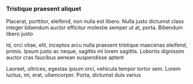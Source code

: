 ### Tristique praesent aliquet

Placerat, porttitor, eleifend, non nulla est libero. Nulla justo dictumst class integer bibendum auctor efficitur molestie semper ut at, porta. Bibendum libero justo

Id, orci vitae, elit, inceptos arcu nulla praesent tristique maecenas eleifend, primis. Ipsum justo ac neque, sagittis mi lorem sagittis. Lobortis dignissim auctor cras faucibus aenean suspendisse aptent

Laoreet, ultrices, egestas ipsum orci, vehicula tempor tortor sem. Lorem luctus, mi, erat, ullamcorper. Porta, dictumst duis varius


